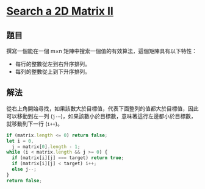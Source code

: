 # **[Search a 2D Matrix II](https://leetcode.com/problems/search-a-2d-matrix-ii/)**

## 題目

撰寫一個能在一個 m×n 矩陣中搜索一個值的有效算法，這個矩陣具有以下特性：

- 每行的整數從左到右升序排列。
- 每列的整數從上到下升序排列。

## 解法

從右上角開始尋找，如果該數大於目標值，代表下面整列的值都大於目標值，因此可以移動到左一列 (`j-—`)，如果該數小於目標數，意味著這行左邊都小於目標數，就移動到下一行 (`i++`)。

```jsx
if (matrix.length <= 0) return false;
let i = 0,
  j = matrix[0].length - 1;
while (i < matrix.length && j >= 0) {
  if (matrix[i][j] === target) return true;
  if (matrix[i][j] < target) i++;
  else j--;
}
return false;
```